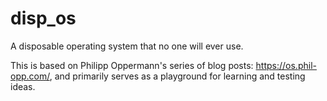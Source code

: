 # disp_os
A disposable operating system that no one will ever use. 

This is based on Philipp Oppermann's series of blog posts: https://os.phil-opp.com/, and primarily serves as a playground for learning and testing ideas.
